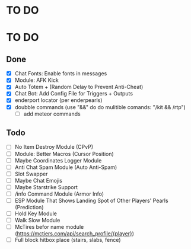 # TO DO

# TO DO

## Done

-   [x] Chat Fonts: Enable fonts in messages
-   [x] Module: AFK Kick
-   [x] Auto Totem + (Random Delay to Prevent Anti-Cheat)
-   [x] Chat Bot: Add Config File for Triggers + Outputs
-   [x] enderport locator (per enderpearls)
-   [x] doubble commands (use "&&" do do mulitible comands: "/kit && /rtp")
    -   [ ] add meteor commands

## Todo

-   [ ] No Item Destroy Module (CPvP)
-   [ ] Module: Better Macros (Cursor Position)
-   [ ] Maybe Coordinates Logger Module
-   [ ] Anti Chat Spam Module (Auto Anti-Spam)
-   [ ] Slot Swapper
-   [ ] Maybe Chat Emojis
-   [ ] Maybe Starstrike Support
-   [ ] /info Command Module (Armor Info)
-   [ ] ESP Module That Shows Landing Spot of Other Players' Pearls (Prediction)
-   [ ] Hold Key Module
-   [ ] Walk Slow Module
-   [ ] McTires befor name module (https://mctiers.com/api/search_profile/{player})
-   [ ] Full block hitbox place (stairs, slabs, fence)
